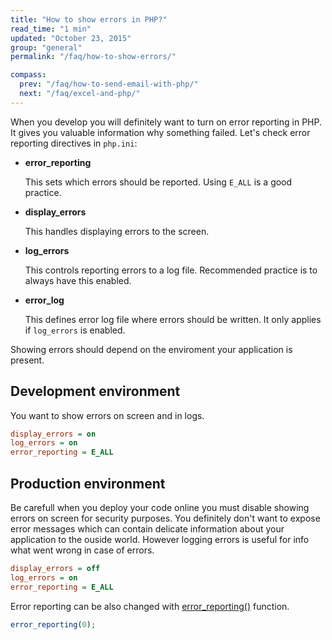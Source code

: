```yaml
---
title: "How to show errors in PHP?"
read_time: "1 min"
updated: "October 23, 2015"
group: "general"
permalink: "/faq/how-to-show-errors/"

compass:
  prev: "/faq/how-to-send-email-with-php/"
  next: "/faq/excel-and-php/"
---
```


When you develop you will definitely want to turn on error reporting in PHP. It gives you valuable information why something failed. Let's check error reporting directives in `php.ini`:

* **error_reporting**

    This sets which errors should be reported. Using `E_ALL` is a good practice.

* **display_errors**

    This handles displaying errors to the screen.

* **log_errors**

    This controls reporting errors to a log file. Recommended practice is to always have this enabled.

* **error_log**

    This defines error log file where errors should be written. It only applies if `log_errors` is enabled.

Showing errors should depend on the enviroment your application is present.

## Development environment

You want to show errors on screen and in logs.

~~~ini
display_errors = on
log_errors = on
error_reporting = E_ALL
~~~

## Production environment

Be carefull when you deploy your code online you must disable showing errors on screen for security purposes. You definitely don't
want to expose error messages which can contain delicate information about your application to the ouside world. However logging errors is useful for info what went wrong in case of errors.

~~~ini
display_errors = off
log_errors = on
error_reporting = E_ALL
~~~

Error reporting can be also changed with [error_reporting()](http://php.net/manual/en/function.error-reporting.php) function.

~~~php
error_reporting(0);
~~~
